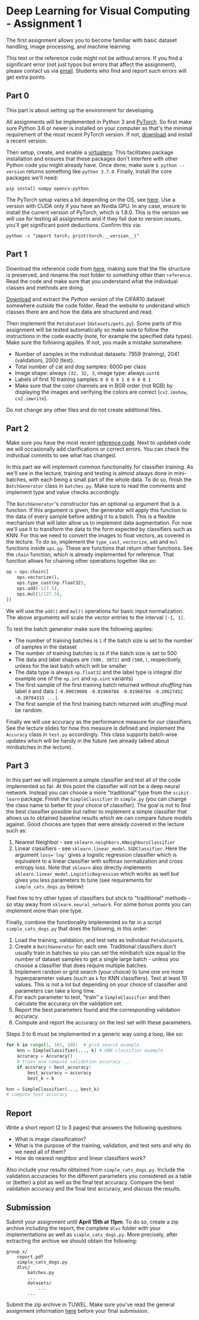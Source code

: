 
# Deep Learning for Visual Computing - Assignment 1

The first assignment allows you to become familiar with basic dataset handling, image processing, and machine learning.

This text or the reference code might not be without errors. If you find a significant error (not just typos but errors that affect the assignment), please contact us via [email](mailto:dlvc@cvl.tuwien.ac.at). Students who find and report such errors will get extra points.

## Part 0

This part is about setting up the environment for developing. 

All assignments will be implemented in Python 3 and [PyTorch](https://pytorch.org/). So first make sure Python 3.6 or newer is installed on your computer as that's the minimal requirement of the most recent PyTorch version. If not, [download](https://www.python.org/downloads/) and install a recent version.

Then setup, create, and enable a [virtualenv](https://virtualenv.pypa.io/en/stable/). This facilitates package installation and ensures that these packages don't interfere with other Python code you might already have. Once done, make sure `$ python --version` returns something like `python 3.7.0`. Finally, install the core packages we'll need:

    pip install numpy opencv-python

The PyTorch setup varies a bit depending on the OS, see [here](https://pytorch.org/). Use a version with CUDA only if you have an Nvidia GPU. In any case, ensure to install the current version of PyTorch, which is 1.8.0. This is the version we will use for testing all assignments and if they fail due to version issues, you'll get significant point deductions. Confirm this via:

    python -c "import torch; print(torch.__version__)"

## Part 1

Download the reference code from [here](https://smithers.cvl.tuwien.ac.at/theitzinger/dlvc_ss21_public/-/tree/master/assignments/reference), making sure that the file structure is preserved, and rename the root folder to something other than `reference`. Read the code and make sure that you understand what the individual classes and methods are doing.

[Download](https://www.cs.toronto.edu/~kriz/cifar.html) and extract the *Python* version of the CIFAR10 dataset somewhere *outside* the code folder. Read the website to understand which classes there are and how the data are structured and read.

Then implement the `PetsDataset` (`datasets/pets.py`). Some parts of this assignment will be tested automatically so make sure to follow the instructions in the code exactly (note, for example the specified data types). Make sure the following applies. If not, you made a mistake somewhere:

* Number of samples in the individual datasets: 7959 (training), 2041 (validation), 2000 (test).
* Total number of cat and dog samples: 6000 per class
* Image shape: always `(32, 32, 3`, image type: always `uint8`
* Labels of first 10 training samples: `0 0 0 0 1 0 0 0 0 1`
* Make sure that the color channels are in BGR order (not RGB) by displaying the images and verifying the colors are correct (`cv2.imshow`, `cv2.imwrite`).

Do not change any other files and do not create additional files.

## Part 2

Make sure you have the most recent [reference code](https://smithers.cvl.tuwien.ac.at/theitzinger/dlvc_ss21_public/-/tree/master/assignments/reference). Next to updated code we will occasionally add clarifications or correct errors. You can check the individual commits to see what has changed.

In this part we will implement common functionality for classifier training. As we'll see in the lecture, training and testing is almost always done in mini-batches, with each being a small part of the whole data. To do so, finish the `BatchGenerator` class in `batches.py`. Make sure to read the comments and implement type and value checks accordingly.

The `BatchGenerator`'s constructor has an optional `op` argument that is a function. If this argument is given, the generator will apply this function to the data of every sample before adding it to a batch. This is a flexible mechanism that will later allow us to implement data augmentation. For now we'll use it to transform the data to the form expected by classifiers such as KNN. For this we need to convert the images to float vectors, as covered in the lecture. To do so, implement the `type_cast`, `vectorize`, `add` and `mul` functions inside `ops.py`. These are functions that return other functions. See the `chain` function, which is already implemented for reference. That function allows for chaining other operations together like so:

```python
op = ops.chain([
    ops.vectorize(),
    ops.type_cast(np.float32),
    ops.add(-127.5),
    ops.mul(1/127.5),
])
```

We will use the `add()` and `mul()` operations for basic input normalization. The above arguments will scale the vector entries to the interval `[-1, 1]`.

To test the batch generator make sure the following applies:

* The number of training batches is `1` if the batch size is set to the number of samples in the dataset
* The number of training batches is `16` if the batch size is set to 500
* The data and label shapes are `(500, 3072)` and `(500,)`, respectively, unless for the last batch which will be smaller
* The data type is always `np.float32` and the label type is integral (for example one of the `np.int` and `np.uint` variants)
* The first sample of the first training batch returned *without shuffling* has label `0` and data `[-0.09019608 -0.01960784 -0.01960784 -0.28627452 -0.20784315 ...]`.
* The first sample of the first training batch returned *with shuffling* must be random.

Finally we will use accuracy as the performance measure for our classifiers. See the lecture slides for how this measure is defined and implement the `Accuracy` class in `test.py` accordingly. This class supports batch-wise updates which will be handy in the future (we already talked about minibatches in the lecture).

## Part 3

In this part we will implement a simple classifier and test all of the code implemented so far. At this point the classifier will not be a deep neural network. Instead you can choose a more "traditional" type from the `scikit-learn` package. Finish the `SimpleClassifier` in `simple.py` (you can change the class name to better fit your choice of classifier). The goal is not to find the best classifier possible but rather to implement a simple classifier that allows us to obtained baseline results which we can compare future models against. Good choices are types that were already covered in the lecture such as:

1. Nearest Neighbor - see `sklearn.neighbors.KNeighborsClassifier`
2. Linear classifiers - see `sklearn.linear_model.SGDClassifier`. Here the argument `loss='log'` gives a logistic regression classifier which is equivalent to a linear classifier with softmax normalization and cross entropy loss. Note that `sklearn` also directly implements `sklearn.linear_model.LogisticRegression` which works as well but gives you less parameters to tune (see requirements for `simple_cats_dogs.py` below)

Feel free to try other types of classifiers but stick to "traditional" methods - so stay away from `sklearn.neural_network`. For some bonus points you can implement more than one type.

Finally, combine the functionality implemented so far in a script `simple_cats_dogs.py` that does the following, in this order:

1. Load the training, validation, and test sets as individual `PetsDataset`s.
2. Create a `BatchGenerator` for each one. Traditional classifiers don't usually train in batches so you can set the minibatch size equal to the number of dataset samples to get a single large batch - unless you choose a classifier that does require multiple batches.
3. Implement random or grid search (your choice) to tune one ore more hyperparameter values (such as `k` for KNN classifiers). Test at least 10 values. This is not a lot but depending on your choice of classifier and parameters can take a long time.
4. For each parameter to test, "train" a `SimpleClassifier` and then calculate the accuracy on the validation set.
5. Report the best parameters found and the corresponding validation accuracy.
6. Compute and report the accuracy on the test set with these parameters.

Steps 3 to 6 must be implemented in a generic way using a loop, like so:

```python
for k in range(1, 101, 10):  # grid search example
    knn = SimpleClassifier(..., k) # KNN classifier example
    accuracy = Accuracy()
    # train and compute validation accuracy ...
    if accuracy > best_accuracy:
        best_accuracy = accuracy
        best_k = k

knn = SimpleClassifier(..., best_k)
# compute test accuracy
```

## Report

Write a short report (2 to 3 pages) that answers the following questions:

* What is image classification?
* What is the purpose of the training, validation, and test sets and why do we need all of them?
* How do nearest neighbor and linear classifiers work?

Also include your results obtained from `simple_cats_dogs.py`. Include the validation accuracies for the different parameters you considered as a table or (better) a plot as well as the final test accuracy. Compare the best validation accuracy and the final test accuracy, and discuss the results.

## Submission

Submit your assignment until **April 15th at 11pm**. To do so, create a zip archive including the report, the complete `dlvc` folder with your implementations as well as `simple_cats_dogs.py`. More precisely, after extracting the archive we should obtain the following:

    group_x/
        report.pdf
        simple_cats_dogs.py
        dlvc/
            batches.py
            ...
            datasets/
                ...
            ...

Submit the zip archive in TUWEL. Make sure you've read the general assignment information [here](https://smithers.cvl.tuwien.ac.at/theitzinger/dlvc_ss21_public/-/blob/master/assignments/general.md) before your final submission.